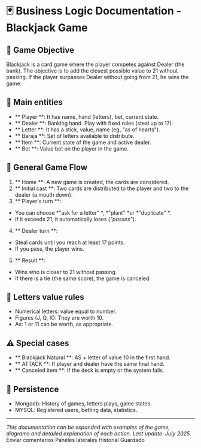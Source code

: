 # 🃏 Business Logic Documentation - Blackjack Game

## 🎯 Game Objective

Blackjack is a card game where the player competes against Dealer (the bank). The objective is to add the closest possible value to 21 without passing. If the player surpasses Dealer without going from 21, he wins the game.

## 👥 Main entities

- ** Player **: It has name, hand (letters), bet, current state.
- ** Dealer **: Banking hand. Play with fixed rules (steal up to 17).
- ** Letter **: It has a stick, value, name (eg, "as of hearts").
- ** Baraja **: Set of letters available to distribute.
- ** Item **: Current state of the game and active dealer.
- ** Bet **: Value bet on the player in the game.

## 🔁 General Game Flow

1. ** Home **: A new game is created, the cards are considered.
2. ** Initial cast **: Two cards are distributed to the player and two to the dealer (a mouth down).
3. ** Player's turn **: 
- You can choose *"ask for a letter" *, *"plant" *or *"duplicate" *. 
- If it exceeds 21, it automatically loses (*"passes"*).
4. ** Dealer turn **: 
- Steal cards until you reach at least 17 points. 
- If you pass, the player wins.
5. ** Result **: 
- Wins who is closer to 21 without passing. 
- If there is a tie (the same score), the game is canceled.

## 📐 Letters value rules

- Numerical letters: value equal to number.
- Figures (J, Q, K): They are worth 10.
- As: 1 or 11 can be worth, as appropriate.

## ⚠️ Special cases

- ** Blackjack Natural **: AS + letter of value 10 in the first hand.
- ** ATTACK **: If player and dealer have the same final hand.
- ** Canceled item **: If the deck is empty or the system fails.

## 💾 Persistence

- Mongodb: History of games, letters plays, game states.
- MYSQL: Registered users, betting data, statistics.

---

*This documentation can be expanded with examples of the game, diagrams and detailed explanation of each action. Last update: July 2025.*
Enviar comentarios
Paneles laterales
Historial
Guardado